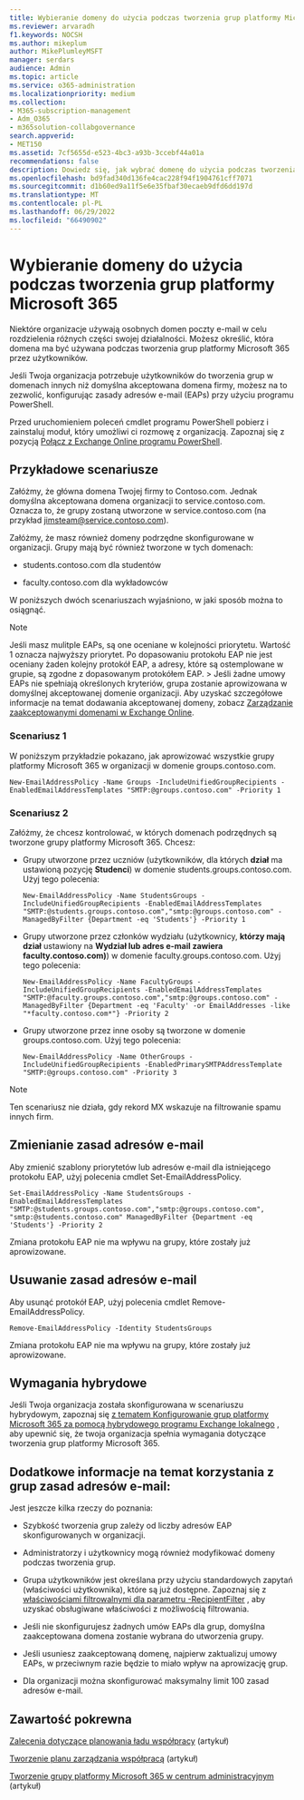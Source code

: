 ```yaml
---
title: Wybieranie domeny do użycia podczas tworzenia grup platformy Microsoft 365
ms.reviewer: arvaradh
f1.keywords: NOCSH
ms.author: mikeplum
author: MikePlumleyMSFT
manager: serdars
audience: Admin
ms.topic: article
ms.service: o365-administration
ms.localizationpriority: medium
ms.collection:
- M365-subscription-management
- Adm_O365
- m365solution-collabgovernance
search.appverid:
- MET150
ms.assetid: 7cf5655d-e523-4bc3-a93b-3ccebf44a01a
recommendations: false
description: Dowiedz się, jak wybrać domenę do użycia podczas tworzenia grup platformy Microsoft 365, konfigurując zasady adresów e-mail przy użyciu programu PowerShell.
ms.openlocfilehash: bd9fad340d136fe4cac228f94f1904761cff7071
ms.sourcegitcommit: d1b60ed9a11f5e6e35fbaf30ecaeb9dfd6dd197d
ms.translationtype: MT
ms.contentlocale: pl-PL
ms.lasthandoff: 06/29/2022
ms.locfileid: "66490902"
---
```

# <a name="choose-the-domain-to-use-when-creating-microsoft-365-groups"></a>Wybieranie domeny do użycia podczas tworzenia grup platformy Microsoft 365

Niektóre organizacje używają osobnych domen poczty e-mail w celu rozdzielenia różnych części swojej działalności. Możesz określić, która domena ma być używana podczas tworzenia grup platformy Microsoft 365 przez użytkowników.
  
Jeśli Twoja organizacja potrzebuje użytkowników do tworzenia grup w domenach innych niż domyślna akceptowana domena firmy, możesz na to zezwolić, konfigurując zasady adresów e-mail (EAPs) przy użyciu programu PowerShell.

Przed uruchomieniem poleceń cmdlet programu PowerShell pobierz i zainstaluj moduł, który umożliwi ci rozmowę z organizacją. Zapoznaj się z pozycją [Połącz z Exchange Online programu PowerShell](/powershell/exchange/connect-to-exchange-online-powershell).

## <a name="example-scenarios"></a>Przykładowe scenariusze

Załóżmy, że główna domena Twojej firmy to Contoso.com. Jednak domyślna akceptowana domena organizacji to service.contoso.com. Oznacza to, że grupy zostaną utworzone w service.contoso.com (na przykład jimsteam@service.contoso.com).
  
Załóżmy, że masz również domeny podrzędne skonfigurowane w organizacji. Grupy mają być również tworzone w tych domenach:
  
- students.contoso.com dla studentów
    
- faculty.contoso.com dla wykładowców
    
W poniższych dwóch scenariuszach wyjaśniono, w jaki sposób można to osiągnąć.

> [!NOTE]
> Jeśli masz mulitple EAPs, są one oceniane w kolejności priorytetu. Wartość 1 oznacza najwyższy priorytet. Po dopasowaniu protokołu EAP nie jest oceniany żaden kolejny protokół EAP, a adresy, które są ostemplowane w grupie, są zgodne z dopasowanym protokółem EAP. > Jeśli żadne umowy EAPs nie spełniają określonych kryteriów, grupa zostanie aprowizowana w domyślnej akceptowanej domenie organizacji. Aby uzyskać szczegółowe informacje na temat dodawania akceptowanej domeny, zobacz [Zarządzanie zaakceptowanymi domenami w Exchange Online](/exchange/mail-flow-best-practices/manage-accepted-domains/manage-accepted-domains).
  
### <a name="scenario-1"></a>Scenariusz 1

W poniższym przykładzie pokazano, jak aprowizować wszystkie grupy platformy Microsoft 365 w organizacji w domenie groups.contoso.com.
  
```
New-EmailAddressPolicy -Name Groups -IncludeUnifiedGroupRecipients -EnabledEmailAddressTemplates "SMTP:@groups.contoso.com" -Priority 1
```

### <a name="scenario-2"></a>Scenariusz 2

Załóżmy, że chcesz kontrolować, w których domenach podrzędnych są tworzone grupy platformy Microsoft 365. Chcesz:
  
- Grupy utworzone przez uczniów (użytkowników, dla których **dział** ma ustawioną pozycję **Studenci**) w domenie students.groups.contoso.com. Użyj tego polecenia:
    
  ```
  New-EmailAddressPolicy -Name StudentsGroups -IncludeUnifiedGroupRecipients -EnabledEmailAddressTemplates "SMTP:@students.groups.contoso.com","smtp:@groups.contoso.com" -ManagedByFilter {Department -eq 'Students'} -Priority 1
  ```

- Grupy utworzone przez członków wydziału (użytkownicy, **którzy mają dział** ustawiony na **Wydział lub adres e-mail zawiera faculty.contoso.com)**) w domenie faculty.groups.contoso.com. Użyj tego polecenia:
    
  ```
  New-EmailAddressPolicy -Name FacultyGroups -IncludeUnifiedGroupRecipients -EnabledEmailAddressTemplates "SMTP:@faculty.groups.contoso.com","smtp:@groups.contoso.com" -ManagedByFilter {Department -eq 'Faculty' -or EmailAddresses -like "*faculty.contoso.com*"} -Priority 2
  ```

- Grupy utworzone przez inne osoby są tworzone w domenie groups.contoso.com. Użyj tego polecenia:
    
  ```
  New-EmailAddressPolicy -Name OtherGroups -IncludeUnifiedGroupRecipients -EnabledPrimarySMTPAddressTemplate "SMTP:@groups.contoso.com" -Priority 3
  ```
> [!NOTE]
> Ten scenariusz nie działa, gdy rekord MX wskazuje na filtrowanie spamu innych firm.
 
## <a name="change-email-address-policies"></a>Zmienianie zasad adresów e-mail

Aby zmienić szablony priorytetów lub adresów e-mail dla istniejącego protokołu EAP, użyj polecenia cmdlet Set-EmailAddressPolicy.
  
```
Set-EmailAddressPolicy -Name StudentsGroups -EnabledEmailAddressTemplates "SMTP:@students.groups.contoso.com","smtp:@groups.contoso.com", "smtp:@students.contoso.com" ManagedByFilter {Department -eq 'Students'} -Priority 2

```

Zmiana protokołu EAP nie ma wpływu na grupy, które zostały już aprowizowane.
  
## <a name="delete-email-address-policies"></a>Usuwanie zasad adresów e-mail

Aby usunąć protokół EAP, użyj polecenia cmdlet Remove-EmailAddressPolicy.
  
```
Remove-EmailAddressPolicy -Identity StudentsGroups
```

Zmiana protokołu EAP nie ma wpływu na grupy, które zostały już aprowizowane.
  
## <a name="hybrid-requirements"></a>Wymagania hybrydowe

Jeśli Twoja organizacja została skonfigurowana w scenariuszu hybrydowym, zapoznaj się [z tematem Konfigurowanie grup platformy Microsoft 365 za pomocą hybrydowego programu Exchange lokalnego](/exchange/hybrid-deployment/set-up-microsoft-365-groups) , aby upewnić się, że twoja organizacja spełnia wymagania dotyczące tworzenia grup platformy Microsoft 365. 
  
## <a name="additional-info-about-using-email-address-policies-groups"></a>Dodatkowe informacje na temat korzystania z grup zasad adresów e-mail:

Jest jeszcze kilka rzeczy do poznania:
  
- Szybkość tworzenia grup zależy od liczby adresów EAP skonfigurowanych w organizacji.
    
- Administratorzy i użytkownicy mogą również modyfikować domeny podczas tworzenia grup.
    
- Grupa użytkowników jest określana przy użyciu standardowych zapytań (właściwości użytkownika), które są już dostępne. Zapoznaj się z [właściwościami filtrowalnymi dla parametru -RecipientFilter](/powershell/exchange/recipientfilter-properties) , aby uzyskać obsługiwane właściwości z możliwością filtrowania. 
    
- Jeśli nie skonfigurujesz żadnych umów EAPs dla grup, domyślna zaakceptowana domena zostanie wybrana do utworzenia grupy.
    
- Jeśli usuniesz zaakceptowaną domenę, najpierw zaktualizuj umowy EAPs, w przeciwnym razie będzie to miało wpływ na aprowizację grup.
    
- Dla organizacji można skonfigurować maksymalny limit 100 zasad adresów e-mail.
    
## <a name="related-content"></a>Zawartość pokrewna

[Zalecenia dotyczące planowania ładu współpracy](collaboration-governance-overview.md#collaboration-governance-planning-recommendations) (artykuł)

[Tworzenie planu zarządzania współpracą](collaboration-governance-first.md) (artykuł)

[Tworzenie grupy platformy Microsoft 365 w centrum administracyjnym](../admin/create-groups/create-groups.md) (artykuł)
